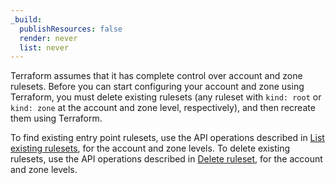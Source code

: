 ```yaml
---
_build:
  publishResources: false
  render: never
  list: never
---
```


Terraform assumes that it has complete control over account and zone rulesets. Before you can start configuring your account and zone using Terraform, you must delete existing rulesets (any ruleset with `kind: root` or `kind: zone` at the account and zone level, respectively), and then recreate them using Terraform.

To find existing entry point rulesets, use the API operations described in [List existing rulesets](/ruleset-engine/rulesets-api/view/#list-existing-rulesets), for the account and zone levels. To delete existing rulesets, use the API operations described in [Delete ruleset](/ruleset-engine/rulesets-api/delete/#delete-ruleset), for the account and zone levels.
